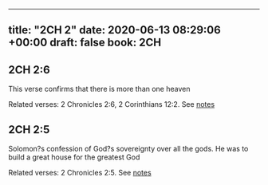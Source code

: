 
---
title: "2CH 2"
date: 2020-06-13 08:29:06 +00:00
draft: false
book: 2CH
---

## 2CH 2:6

This verse confirms that there is more than one heaven

Related verses: 2 Chronicles 2:6, 2 Corinthians 12:2. See [notes](https://my.bible.com/notes/3450913499218960591)


## 2CH 2:5

Solomon?s confession of God?s sovereignty over all the gods. He was to build a great house for the greatest God

Related verses: 2 Chronicles 2:5. See [notes](https://my.bible.com/notes/3450911169543135431)


